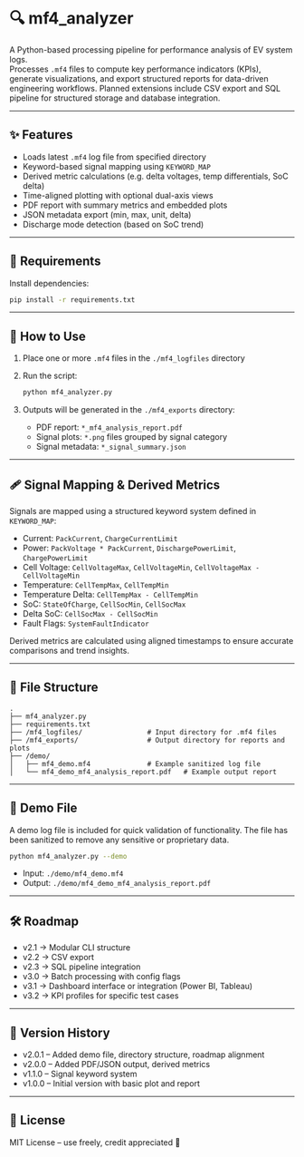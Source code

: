 # 🔍 mf4_analyzer

A Python-based processing pipeline for performance analysis of EV system logs.  
Processes `.mf4` files to compute key performance indicators (KPIs), generate visualizations, and export structured reports for data-driven engineering workflows. 
Planned extensions include CSV export and SQL pipeline for structured storage and database integration.

---

## ✨ Features

- Loads latest `.mf4` log file from specified directory  
- Keyword-based signal mapping using `KEYWORD_MAP`  
- Derived metric calculations (e.g. delta voltages, temp differentials, SoC delta)  
- Time-aligned plotting with optional dual-axis views  
- PDF report with summary metrics and embedded plots  
- JSON metadata export (min, max, unit, delta)  
- Discharge mode detection (based on SoC trend)

---

## 📆 Requirements

Install dependencies:

```bash
pip install -r requirements.txt
```

---

## 🚀 How to Use

1. Place one or more `.mf4` files in the `./mf4_logfiles` directory
2. Run the script:

   ```bash
   python mf4_analyzer.py
   ```

3. Outputs will be generated in the `./mf4_exports` directory:
   - PDF report: `*_mf4_analysis_report.pdf`
   - Signal plots: `*.png` files grouped by signal category
   - Signal metadata: `*_signal_summary.json`

---

## 🩹 Signal Mapping & Derived Metrics

Signals are mapped using a structured keyword system defined in `KEYWORD_MAP`:

- Current: `PackCurrent`, `ChargeCurrentLimit`
- Power: `PackVoltage * PackCurrent`, `DischargePowerLimit`, `ChargePowerLimit`
- Cell Voltage: `CellVoltageMax`, `CellVoltageMin`, `CellVoltageMax - CellVoltageMin`
- Temperature: `CellTempMax`, `CellTempMin`
- Temperature Delta: `CellTempMax - CellTempMin`
- SoC: `StateOfCharge`, `CellSocMin`, `CellSocMax`
- Delta SoC: `CellSocMax - CellSocMin`
- Fault Flags: `SystemFaultIndicator`

Derived metrics are calculated using aligned timestamps to ensure accurate comparisons and trend insights.

---

## 📁 File Structure

```plaintext
.
├── mf4_analyzer.py
├── requirements.txt
├── /mf4_logfiles/                # Input directory for .mf4 files
├── /mf4_exports/                 # Output directory for reports and plots
├── /demo/
│   ├── mf4_demo.mf4              # Example sanitized log file
│   └── mf4_demo_mf4_analysis_report.pdf   # Example output report
```

---

## 🌟 Demo File

A demo log file is included for quick validation of functionality. The file has been sanitized to remove any sensitive or proprietary data.

```bash
python mf4_analyzer.py --demo
```

- Input: `./demo/mf4_demo.mf4`  
- Output: `./demo/mf4_demo_mf4_analysis_report.pdf`

---

## 🛠️ Roadmap

- v2.1 → Modular CLI structure
- v2.2 → CSV export
- v2.3 → SQL pipeline integration
- v3.0 → Batch processing with config flags
- v3.1 → Dashboard interface or integration (Power BI, Tableau)
- v3.2 → KPI profiles for specific test cases

---

## 📘 Version History

- v2.0.1 – Added demo file, directory structure, roadmap alignment  
- v2.0.0 – Added PDF/JSON output, derived metrics  
- v1.1.0 – Signal keyword system  
- v1.0.0 – Initial version with basic plot and report

---

## 📜 License

MIT License – use freely, credit appreciated 🙌
